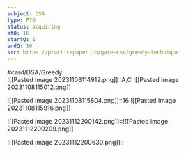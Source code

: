 ```yaml
---
subject: DSA
type: PYQ
status: acquiring
atQ: 16
startQ: 1
endQ: 16
src: https://practicepaper.in/gate-cse/greedy-technique
---
```

#card/DSA/Greedy  
![[Pasted image 20231108114912.png]]::A,C ![[Pasted image 20231108115012.png]] <!--SR:!2023-11-28,4,170-->

![[Pasted image 20231108115804.png]]::16 ![[Pasted image 20231108115916.png]] <!--SR:!2023-11-28,4,170-->

![[Pasted image 20231112200142.png]]::![[Pasted image 20231112200209.png]] <!--SR:!2023-11-28,4,170-->

![[Pasted image 20231112200630.png]]:: <!--SR:!2023-11-28,4,170-->